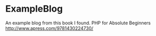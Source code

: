 ExampleBlog
===========

An example blog from this book I found.
PHP for Absolute Beginners
http://www.apress.com/9781430224730/